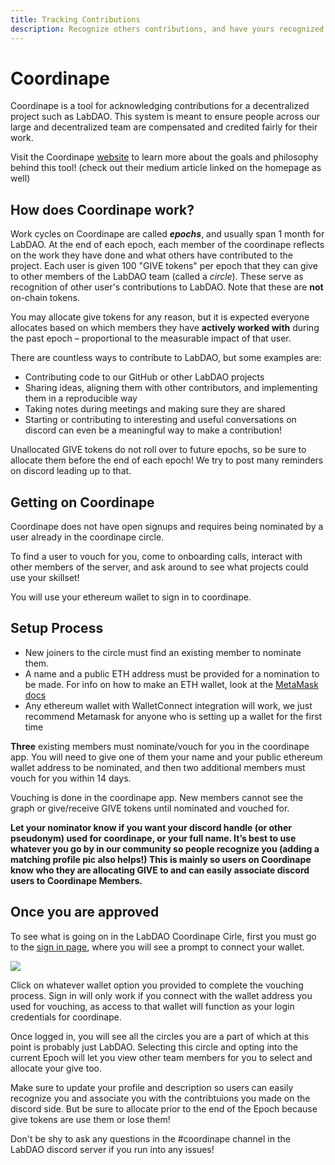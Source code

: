```yaml
---
title: Tracking Contributions
description: Recognize others contributions, and have yours recognized too!
---
```


# Coordinape

Coordinape is a tool for acknowledging contributions for a decentralized project such as LabDAO. This system is meant to ensure people across our large and decentralized team are compensated and credited fairly for their work.

Visit the Coordinape [website](https://coordinape.com) to learn more about the goals and philosophy behind this tool! (check out their medium article linked on the homepage as well)

## How does Coordinape work?

Work cycles on Coordinape are called ***epochs***, and usually span 1 month for LabDAO. At the end of each epoch, each member of the coordinape reflects on the work they have done and what others have contributed to the project. Each user is given 100 "GIVE tokens" per epoch that they can give to other members of the LabDAO team (called a *circle*). These serve as recognition of other user's contributions to LabDAO. Note that these are **not** on-chain tokens.

You may allocate give tokens for any reason, but it is expected everyone allocates based on which members they have **actively worked with** during the past epoch – proportional to the measurable impact of that user.

There are countless ways to contribute to LabDAO, but some examples are:

- Contributing code to our GitHub or other LabDAO projects
- Sharing ideas, aligning them with other contributors, and implementing them in a reproducible way
- Taking notes during meetings and making sure they are shared
- Starting or contributing to interesting and useful conversations on discord can even be a meaningful way to make a contribution!

Unallocated GIVE tokens do not roll over to future epochs, so be sure to allocate them before the end of each epoch! We try to post many reminders on discord leading up to that.

## Getting on Coordinape

Coordinape does not have open signups and requires being nominated by a user already in the coordinape circle.

To find a user to vouch for you, come to onboarding calls, interact with other members of the server, and ask around to see what projects could use your skillset!

You will use your ethereum wallet to sign in to coordinape.

## Setup Process

- New joiners to the circle must find an existing member to nominate them. 
- A name and a public ETH address must be provided for a nomination to be made. For info on how to make an ETH wallet,  look at the [MetaMask docs](https://www.followchain.org/make-metamask-wallet/#:~:text=How%20to%20make%20a%20MetaMask%20wallet.%201%201.,Wallet”.%205%205.%20Click%20on%20“Agree”.%20More%20items!)
- Any ethereum wallet with WalletConnect integration will work, we just recommend Metamask for anyone who is setting up a wallet for the first time
    
**Three** existing members must nominate/vouch for you in the coordinape app. You will need to give one of them your name and your public ethereum wallet address to be nominated, and then two additional members must vouch for you within 14 days. 

Vouching is done in the coordinape app. New members cannot see the graph or give/receive GIVE tokens until nominated and vouched for.

**Let your nominator know if you want your discord handle (or other pseudonym) used for coordinape, or your full name. It’s best to use whatever you go by in our community so people recognize you (adding a matching profile pic also helps!) This is mainly so users on Coordinape know who they are allocating GIVE to and can easily associate discord users to Coordinape Members.**

## Once you are approved

To see what is going on in the LabDAO Coordinape Cirle, first you must go to the [sign in page](https://app.coordinape.com/?open-wallet), where you will see a prompt to connect your wallet.

![](https://i.imgur.com/yYIUgmj.png)

Click on whatever wallet option you provided to complete the vouching process. Sign in will only work if you connect with the wallet address you used for vouching, as access to that wallet will function as your login credentials for coordinape.

Once logged in, you will see all the circles you are a part of which at this point is probably just LabDAO. Selecting this circle and opting into the current Epoch will let you view other team members for you to select and allocate your give too. 

Make sure to update your profile and description so users can easily recognize you and associate you with the contribtuions you made on the discord side. But be sure to allocate prior to the end of the Epoch because give tokens are use them or lose them!

Don't be shy to ask any questions in the #coordinape channel in the LabDAO discord server if you run into any issues!